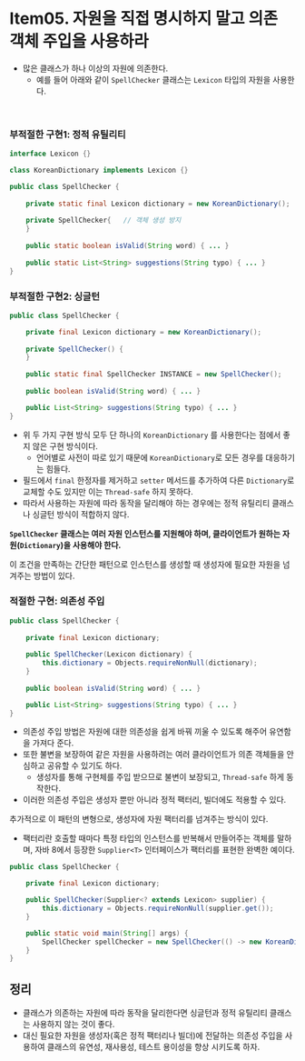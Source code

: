 # Item05. 자원을 직접 명시하지 말고 의존 객체 주입을 사용하라
- 많은 클래스가 하나 이상의 자원에 의존한다.
  - 예를 들어 아래와 같이 `SpellChecker` 클래스는 `Lexicon` 타입의 자원을 사용한다.
<br>

### 부적절한 구현1: 정적 유틸리티 
```java
interface Lexicon {}

class KoreanDictionary implements Lexicon {}

public class SpellChecker {
    
    private static final Lexicon dictionary = new KoreanDictionary();
    
    private SpellChecker{   // 객체 생성 방지
    }
    
    public static boolean isValid(String word) { ... }
    
    public static List<String> suggestions(String typo) { ... }
}
```
### 부적절한 구현2: 싱글턴
```java
public class SpellChecker {

    private final Lexicon dictionary = new KoreanDictionary();
    
    private SpellChecker() {
    }
    
    public static final SpellChecker INSTANCE = new SpellChecker();
    
    public boolean isValid(String word) { ... }

    public List<String> suggestions(String typo) { ... }
}
```
- 위 두 가지 구현 방식 모두 단 하나의 `KoreanDictionary` 를 사용한다는 점에서 좋지 않은 구현 방식이다.
  - 언어별로 사전이 따로 있기 때문에 `KoreanDictionary`로 모든 경우를 대응하기는 힘들다.
- 필드에서 `final` 한정자를 제거하고 `setter` 메서드를 추가하여 다른 `Dictionary`로 교체할 수도 있지만 이는 `Thread-safe` 하지 못하다.
- 따라서 사용하는 자원에 따라 동작을 달리해야 하는 경우에는 정적 유틸리티 클래스나 싱글턴 방식이 적합하지 않다.
 
**`SpellChecker` 클래스는 여러 자원 인스턴스를 지원해야 하며, 클라이언트가 원하는 자원(`Dictionary`)을 사용해야 한다.**

이 조건을 만족하는 간단한 패턴으로 인스턴스를 생성할 때 생성자에 필요한 자원을 넘겨주는 방법이 있다.

### 적절한 구현: 의존성 주입
```java
public class SpellChecker {
    
    private final Lexicon dictionary;
    
    public SpellChecker(Lexicon dictionary) {
        this.dictionary = Objects.requireNonNull(dictionary);
    }
    
    public boolean isValid(String word) { ... }

    public List<String> suggestions(String typo) { ... }
}
```
- 의존성 주입 방법은 자원에 대한 의존성을 쉽게 바꿔 끼울 수 있도록 해주어 유연함을 가져다 준다.
- 또한 불변을 보장하여 같은 자원을 사용하려는 여러 클라이언트가 의존 객체들을 안심하고 공유할 수 있기도 하다.
  - 생성자를 통해 구현체를 주입 받으므로 불변이 보장되고, `Thread-safe` 하게 동작한다.
- 이러한 의존성 주입은 생성자 뿐만 아니라 정적 팩터리, 빌더에도 적용할 수 있다.

추가적으로 이 패턴의 변형으로, 생성자에 자원 팩터리를 넘겨주는 방식이 있다.
- 팩터리란 호출할 때마다 특정 타입의 인스턴스를 반복해서 만들어주는 객체를 말하며, 자바 8에서 등장한 `Supplier<T>` 인터페이스가 팩터리를 표현한 완벽한 예이다.
```java
public class SpellChecker {

    private final Lexicon dictionary;

    public SpellChecker(Supplier<? extends Lexicon> supplier) {
        this.dictionary = Objects.requireNonNull(supplier.get());
    }

    public static void main(String[] args) {
        SpellChecker spellChecker = new SpellChecker(() -> new KoreanDictionary());
    }
}
```

## 정리
- 클래스가 의존하는 자원에 따라 동작을 달리한다면 싱글턴과 정적 유틸리티 클래스는 사용하지 않는 것이 좋다.
- 대신 필요한 자원을 생성자(혹은 정적 팩터리나 빌더)에 전달하는 의존성 주입을 사용하여 클래스의 유연성, 재사용성, 테스트 용이성을 향상 시키도록 하자.
